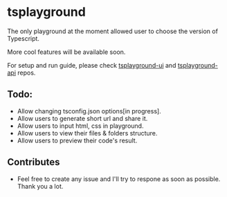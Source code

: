 # tsplayground
The only playground at the moment allowed user to choose the version of Typescript.

More cool features will be available soon.

For setup and run guide, please check [tsplayground-ui](https://github.com/tsplayground/tsplayground-ui) and [tsplayground-api](https://github.com/tsplayground/tsplayground-api) repos.

## Todo:
- Allow changing tsconfig.json options[in progress].
- Allow users to generate short url and share it.
- Allow users to input html, css in playground.
- Allow users to view their files & folders structure.
- Allow users to preview their code's result.

## Contributes
- Feel free to create any issue and I'll try to respone as soon as possible. Thank you a lot.
